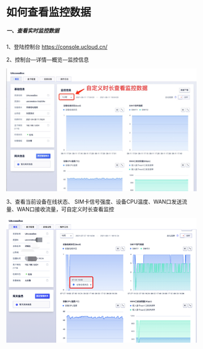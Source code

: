 # 如何查看监控数据

##### 一、查看实时监控数据

1、登陆控制台 https://console.ucloud.cn/

2、控制台—详情—概览—监控信息

![monitoring1](../images/monitoring1.png)

3、查看当前设备在线状态、 SIM卡信号强度、设备CPU温度、WAN口发送流量、WAN口接收流量，可自定义时长查看监控

![monitoring2](../images/monitoring2.png)







